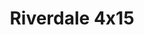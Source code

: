 ---
layout: episodios
title: "Riverdale 4x15"
url_serie_padre: 'riverdale/temporada-4'
category: 'series'
capitulo: 'yes'
anio: '2019'
prev: 'capitulo-14'
proximo: 'capitulo-16'
sandbox: allow-same-origin allow-forms
idioma: 'Castellano/Subtitulado'
reproductor: 'onlystream'
calidad: 'Full HD'
subtitulo: 'si'
archivo: 'riverdale4x05.vtt'
reproductores_fembed: ["https://www.seriemega.site/v/0ye-kcl0l3jxm78","Castellano","https://feurl.com/v/m-8x5c58erm40je","Castellano","https://gdriveplayer.me/embed2.php?link=XStO9K145X3DfYeJYrD1hgx0Zl9j%252F2Oea6VTSZf5ZPURACQgnGy0gTnHZ8soIe5uPV1n6N3J%252Feynkirg4WphOc9gpLRrpoS3LlDF6AETqCJYqs4f8DN0zEdLGff4FOx0JRemAECAImnJ7gxz1wePxXKzoUqFuozr23Xajm1bnhm%252B2v1eOqJEdrPDtxmIgGVUff3LDiAnj25xEYxBdzuLlF","Castellano","https://feurl.com/v/1y1x2hj-3dr4eny","Subtitulado","https://feurl.com/v/-zj2mbp5-7d72n0","Subtitulado","https://feurl.com/v/8pk-yh8rp8j7686","Subtitulado","https://feurl.com/v/ryx7ruemyekryxg","Subtitulado","https://api.cuevana3.io/stream/index.php?file=ek5lbm9xYWNrS0xYMTZLa2xNbkdvY3ZTb3BtZng4TGp6ZFpobGFMUGtOelcwcUZmbWRIVzRkakVuS0JnbEplcG1KUnNZSlRTMGViVTBxZGdsdEhPb3I3Wm9ueXFsN2pKMGFpcllLRFNsWmJheEorYmw5R2wyTmZIbUd4a2w1bW1tcFZwWTJxWW9PUFQxcWVScDl2UjJLSFdtS1NjeHc9PQ","Subtitulado","https://player.premiumstream.live/player.php?id=MTQ2Mg&sub=https://sub.cuevana2.io/vtt-sub/sub7/Riverdale.4x15.vtt","Subtitulado","https://player.openloadpremium.com/player.php?id=MTMyNA","Subtitulado"]
tags:
- Drama
---